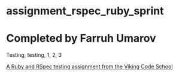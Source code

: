 assignment_rspec_ruby_sprint
============================
# Completed by Farruh Umarov
Testing, testing, 1, 2, 3

[A Ruby and RSpec testing assignment from the Viking Code School](http://www.vikingcodeschool.com)
